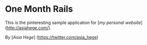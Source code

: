 # One Month Rails

This is the pinteresting sample application for [*my personal website*] (http://asiahege.com/).

By [*Asia Hege*] (https://twitter.com/asia_hege)